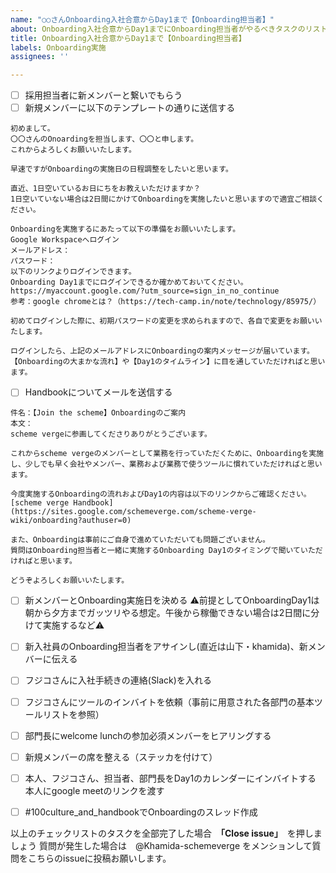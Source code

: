 ```yaml
---
name: "○○さんOnboarding入社合意からDay1まで【Onboarding担当者】"
about: Onboarding入社合意からDay1までにOnboarding担当者がやるべきタスクのリスト
title: Onboarding入社合意からDay1まで【Onboarding担当者】
labels: Onboarding実施
assignees: ''

---
```


- [ ] 採用担当者に新メンバーと繋いでもらう
- [ ] 新規メンバーに以下のテンプレートの通りに送信する

```
初めまして。
〇〇さんのOnoardingを担当します、〇〇と申します。
これからよろしくお願いいたします。

早速ですがOnboardingの実施日の日程調整をしたいと思います。

直近、1日空いているお日にちをお教えいただけますか？
1日空いていない場合は2日間にかけてOnboardingを実施したいと思いますので適宜ご相談ください。

Onboardingを実施するにあたって以下の準備をお願いいたします。
Google Workspaceへログイン
メールアドレス：
パスワード：
以下のリンクよりログインできます。
Onboarding Day1までにログインできるか確かめておいてください。
https://myaccount.google.com/?utm_source=sign_in_no_continue
参考：google chromeとは？（https://tech-camp.in/note/technology/85975/）

初めてログインした際に、初期パスワードの変更を求められますので、各自で変更をお願いいたします。

ログインしたら、上記のメールアドレスにOnboardingの案内メッセージが届いています。
【Onboardingの大まかな流れ】や【Day1のタイムライン】に目を通していただければと思います。
```

- [ ] Handbookについてメールを送信する
```
件名：【Join the scheme】Onboardingのご案内
本文：
scheme vergeに参画してくださりありがとうございます。

これからscheme vergeのメンバーとして業務を行っていただくために、Onboardingを実施し、少しでも早く会社やメンバー、業務および業務で使うツールに慣れていただければと思います。

今度実施するOnboardingの流れおよびDay1の内容は以下のリンクからご確認ください。
[scheme verge Handbook](https://sites.google.com/schemeverge.com/scheme-verge-wiki/onboarding?authuser=0)

また、Onboardingは事前にご自身で進めていただいても問題ございません。
質問はOnboarding担当者と一緒に実施するOnboarding Day1のタイミングで聞いていただければと思います。

どうぞよろしくお願いいたします。

```
- [ ] 新メンバーとOnboarding実施日を決める
⚠前提としてOnboardingDay1は朝から夕方までガッツリやる想定。午後から稼働できない場合は2日間に分けて実施するなど⚠

- [ ] 新入社員のOnboarding担当者をアサインし(直近は山下・khamida)、新メンバーに伝える
- [ ] フジコさんに入社手続きの連絡(Slack)を入れる
- [ ] フジコさんにツールのインバイトを依頼（事前に用意された各部門の基本ツールリストを参照）
- [ ] 部門長にwelcome lunchの参加必須メンバーをヒアリングする
- [ ] 新規メンバーの席を整える（ステッカを付けて）
- [ ] 本人、フジコさん、担当者、部門長をDay1のカレンダーにインバイトする 本人にgoogle meetのリンクを渡す
- [ ] #100culture_and_handbookでOnboardingのスレッド作成

以上のチェックリストのタスクを全部完了した場合　**「Close issue」**　を押しましょう
質問が発生した場合は　@Khamida-schemeverge をメンションして質問をこちらのissueに投稿お願いします。
